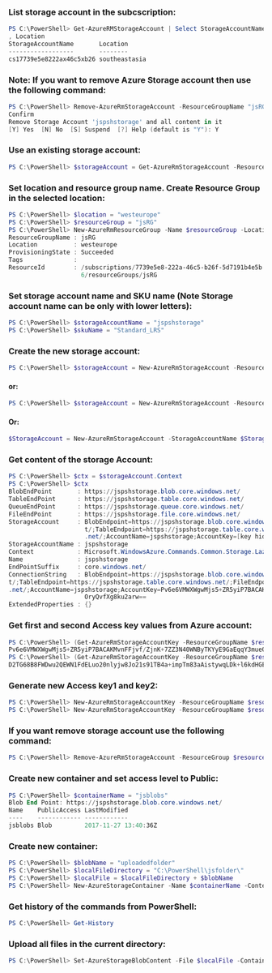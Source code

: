 ### List storage account in the subcscription:
```powershell 
PS C:\PowerShell> Get-AzureRMStorageAccount | Select StorageAccountName
, Location
StorageAccountName       Location
------------------       --------
cs17739e5e8222ax46c5xb26 southeastasia
```

### Note: If you want to remove Azure Storage account then use the following command:
```powershell
PS C:\PowerShell> Remove-AzureRmStorageAccount -ResourceGroupName "jsRG" -StorageAccountName $storageAccountName
Confirm
Remove Storage Account 'jspshstorage' and all content in it
[Y] Yes  [N] No  [S] Suspend  [?] Help (default is "Y"): Y
```

### Use an existing storage account:
```powershell
PS C:\PowerShell> $storageAccount = Get-AzureRmStorageAccount -ResourceGroupName $resourceGroup -Name $storageAccountName
```

### Set location and resource group name. Create Resource Group in the selected location:
```powershell
PS C:\PowerShell> $location = "westeurope"
PS C:\PowerShell> $resourceGroup = "jsRG"
PS C:\PowerShell> New-AzureRmResourceGroup -Name $resourceGroup -Location $location
ResourceGroupName : jsRG
Location          : westeurope
ProvisioningState : Succeeded
Tags              :
ResourceId        : /subscriptions/7739e5e8-222a-46c5-b26f-5d7191b4e5b
                    6/resourceGroups/jsRG
```

### Set storage account name and SKU name (Note Storage account name can be only with lower letters):
```powershell
PS C:\PowerShell> $storageAccountName = "jspshstorage"
PS C:\PowerShell> $skuName = "Standard_LRS"
```

### Create the new storage account:
```powershell
PS C:\PowerShell> $storageAccount = New-AzureRmStorageAccount -ResourceGroupName $resourceGroup -Name $storageAccountName -Location $location -SkuName $skuName -Kind Storage -EnableEncryptionService Blob -AccessTier Hot
```

#### or:
```powershell
PS C:\PowerShell> $storageAccount = New-AzureRmStorageAccount -ResourceGroupName $resourceGroup -AccountName $storageAccountName -Location $location -SkuName $skuName -Kind Storage -EnableEncryptionService "Blob,File" -AssignIdentity
```

#### Or: 
```powershell
$StorageAccount = New-AzureRmStorageAccount -StorageAccountName $StorageAccountName -Type 'Standard_LRS' -ResourceGroupName $StorageResourceGroupName -Location "$ResourceGroupLocation"
```

### Get content of the storage Account:
```powershell
PS C:\PowerShell> $ctx = $storageAccount.Context
PS C:\PowerShell> $ctx
BlobEndPoint       : https://jspshstorage.blob.core.windows.net/
TableEndPoint      : https://jspshstorage.table.core.windows.net/
QueueEndPoint      : https://jspshstorage.queue.core.windows.net/
FileEndPoint       : https://jspshstorage.file.core.windows.net/
StorageAccount     : BlobEndpoint=https://jspshstorage.blob.core.windows.net/;QueueEndpoint=https://jspshstorage.queue.core.windows.ne
                     t/;TableEndpoint=https://jspshstorage.table.core.windows.net/;FileEndpoint=https://jspshstorage.file.core.windows
                     .net/;AccountName=jspshstorage;AccountKey=[key hidden]
StorageAccountName : jspshstorage
Context            : Microsoft.WindowsAzure.Commands.Common.Storage.LazyAzureStorageContext
Name               : jspshstorage
EndPointSuffix     : core.windows.net/
ConnectionString   : BlobEndpoint=https://jspshstorage.blob.core.windows.net/;QueueEndpoint=https://jspshstorage.queue.core.windows.ne
t/;TableEndpoint=https://jspshstorage.table.core.windows.net/;FileEndpoint=https://jspshstorage.file.core.windows
.net/;AccountName=jspshstorage;AccountKey=Pv6e6VMWXWgwMjs5+ZR5yiP7BACAKMvnFFjvf/ZjnK+7ZZ3N40WNByTKYyE9GaEqqY3mueQ
                     OryQvfXg8ku2arw==
ExtendedProperties : {}
```

### Get first and second Access key values from Azure account:
```powershell
PS C:\PowerShell> (Get-AzureRmStorageAccountKey -ResourceGroupName $resourceGroup -Name $storageAccountName).Value[0]
Pv6e6VMWXWgwMjs5+ZR5yiP7BACAKMvnFFjvf/ZjnK+7ZZ3N40WNByTKYyE9GaEqqY3mueQOryQvfXg8ku2arw==
PS C:\PowerShell> (Get-AzureRmStorageAccountKey -ResourceGroupName $resourceGroup -Name $storageAccountName).Value[1]
D2TG68B8FWDwu2QEWN1FdELuo20nlyjw8Jo21s91TB4a+impTm83aAistywqLDk+l6kdHGEgJKv3AwP1zTJBSQ==
```

### Generate new Access key1 and key2:
```powershell
PS C:\PowerShell> New-AzureRmStorageAccountKey -ResourceGroupName $resourceGroup -Name $storageAccountName -KeyName key1
PS C:\PowerShell> New-AzureRmStorageAccountKey -ResourceGroupName $resourceGroup -Name $storageAccountName -KeyName key2
```

### If you want remove storage account use the following command:
```powershell
PS C:\PowerShell> Remove-AzureRmStorageAccount -ResourceGroup $resourceGroup -AccountName $storageAccountName
```

### Create new container and set access level to Public:
```powershell
PS C:\PowerShell> $containerName = "jsblobs"
Blob End Point: https://jspshstorage.blob.core.windows.net/
Name    PublicAccess LastModified
----    ------------ ------------
jsblobs Blob         2017-11-27 13:40:36Z
```

### Create new container:
```powershell
PS C:\PowerShell> $blobName = "uploadedfolder"
PS C:\PowerShell> $localFileDirectory = "C:\PowerShell\jsfolder\"
PS C:\PowerShell> $localFile = $localFileDirectory + $blobName
PS C:\PowerShell> New-AzureStorageContainer -Name $containerName -Context $ctx -Permission blob
```

### Get history of the commands from PowerShell:
```powershell
PS C:\PowerShell> Get-History
```

### Upload all files in the current directory:
```powershell
PS C:\PowerShell> Set-AzureStorageBlobContent -File $localFile -Container $containerName -Blob $blobName -Context $ctx
```